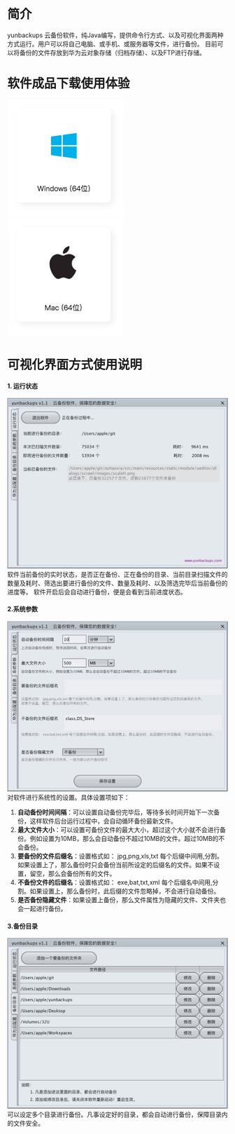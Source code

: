 # 简介
yunbackups 云备份软件，纯Java编写，提供命令行方式、以及可视化界面两种方式运行。用户可以将自己电脑、或手机、或服务器等文件，进行备份。
目前可以将备份的文件存放到华为云对象存储（归档存储）、以及FTP进行存储。

# 软件成品下载使用体验
[![Windows 64位](images/download_windows_64.png)](http://down.leimingyun.com/yunbackups/yunbackups_windows_64.zip)
[![Mac](images/download_mac.png)](http://down.leimingyun.com/yunbackups/yunbackups.dmg)

# 可视化界面方式使用说明
#### 1. 运行状态
![](https://github.com/xnx3/yunbackups/blob/master/images/yunxingzhuangtai.png?raw=true)
软件当前备份的实时状态，是否正在备份、正在备份的目录、当前目录扫描文件的数量及耗时、筛选出要进行备份的文件、数量及耗时、以及筛选完毕后当前备份的进度等。
软件开启后会自动进行备份，便是会看到当前进度状态。 

#### 2.系统参数
![](https://github.com/xnx3/yunbackups/blob/master/images/xitongcanshu.png?raw=true)
对软件进行系统性的设置。具体设置项如下：
1. **自动备份时间间隔**：可以设置自动备份完毕后，等待多长时间开始下一次备份，这样软件后台运行过程中，会自动循环备份最新文件。
1. **最大文件大小**：可以设置可备份文件的最大大小，超过这个大小就不会进行备份。例如设置为10MB，那么会自动备份不超过10MB的文件。超过10MB的不会备份。
1. **要备份的文件后缀名**：设置格式如： jpg,png,xls,txt  每个后缀中间用,分割。如果设置上了，那么备份时只会备份当前所设定的后缀名的文件。如果不设置，留空，那么会备份所有的文件。
1. **不备份文件的后缀名**：设置格式如： exe,bat,txt,xml  每个后缀名中间用,分割。如果设置上，那么备份时，此后缀的文件忽略掉，不会进行自动备份。
1. **是否备份隐藏文件**：如果设置上备份，那么文件属性为隐藏的文件、文件夹也会一起进行备份。

#### 3.备份目录
![](https://github.com/xnx3/yunbackups/blob/master/images/beifenmulu.png?raw=true)
可以设定多个目录进行备份。凡事设定好的目录，都会自动进行备份，保障目录内的文件安全。


